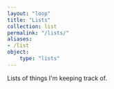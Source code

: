```yaml
---
layout: "loop"
title: "Lists"
collection: list
permalink: "/lists/"
aliases:
- /list
object:
    type: "lists"
---
```


Lists of things I'm keeping track of.